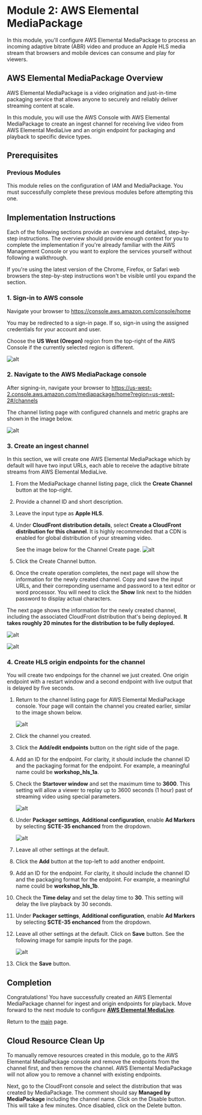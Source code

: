 # Module 2: AWS Elemental MediaPackage

In this module, you'll configure AWS Elemental MediaPackage to process an incoming adaptive bitrate (ABR) video and produce an Apple HLS media stream that browsers and mobile devices can consume and play for viewers.

## AWS Elemental MediaPackage Overview

AWS Elemental MediaPackage is a video origination and just-in-time packaging service that allows anyone to securely and reliably deliver streaming content at scale.

In this module, you will use the AWS Console with AWS Elemental MediaPackage to create an ingest channel for receiving live video from AWS Elemental MediaLive and an origin endpoint for packaging and playback to specific device types.

## Prerequisites

### Previous Modules

This module relies on the configuration of IAM and MediaPackage. You must successfully complete these previous modules before attempting this one.

## Implementation Instructions

Each of the following sections provide an overview and detailed, step-by-step instructions. The overview should provide enough context for you to complete the implementation if you're already familiar with the AWS Management Console or you want to explore the services yourself without following a walkthrough.

If you're using the latest version of the Chrome, Firefox, or Safari web browsers the step-by-step instructions won't be visible until you expand the section.

### 1. Sign-in to AWS console

Navigate your browser to https://console.aws.amazon.com/console/home

You may be redirected to a sign-in page. If so, sign-in using the assigned credentials for your account and user.

Choose the **US West (Oregon)** region from the top-right of the AWS Console if the currently selected region is different.

![alt](region.png)

### 2. Navigate to the AWS MediaPackage console

After signing-in, navigate your browser to https://us-west-2.console.aws.amazon.com/mediapackage/home?region=us-west-2#/channels

The channel listing page with configured channels and metric graphs are shown in the image below.

![alt](channels.png)

### 3. Create an ingest channel

In this section, we will create one AWS Elemental MediaPackage which by default will have two input URLs, each able to receive the adaptive bitrate streams from AWS Elemental MediaLive. 

1. From the MediaPackage channel listing page, click the **Create Channel** button at the top-right.
1. Provide a channel ID and short description. 
1. Leave the input type as **Apple HLS**.
1. Under **CloudFront distribution details**, select **Create a CloudFront distribution for this channel**. It is highly recommended that a CDN is enabled for global distribution of your streaming video.

    See the image below for the Channel Create page.
    ![alt](channel-create.png)

1. Click the Create Channel button.
1. Once the create operation completes, the next page will show the information for the newly created channel. Copy and save the input URLs, and their correponding username and password to a text editor or word processor. You will need to click the **Show** link next to the hidden password to display actual characters.

The next page shows the information for the newly created channel, including the associated CloudFront distribution that's being deployed. **It takes roughly 20 minutes for the distribution to be fully deployed.**

![alt](channel-info.png)

![alt](cloudfront-info.png)


### 4. Create HLS origin endpoints for the channel

You will create two endpoings for the channel we just created. One origin endpoint with a restart window and a second endpoint with live output that is delayed by five seconds.

1. Return to the channel listing page for AWS Elemental MediaPackage console. Your page will contain the channel you created earlier, similar to the image shown below.

    ![alt](channel-listing.png) 

1. Click the channel you created.

1. Click the **Add/edit endpoints** button on the right side of the page.

1. Add an ID for the endpoint. For clarity, it should include the channel ID and the packaging format for the endpoint. For example, a meaningful name could be **workshop_hls_1a**.

1. Check the **Startover window** and set the maximum time to **3600**. This setting will allow a viewer to replay up to 3600 seconds (1 hour) past of streaming video using special parameters.

    ![alt](create-endpoint.png)

1. Under **Packager settings**, **Additional configuration**, enable **Ad Markers** by selecting **SCTE-35 enchanced** from the dropdown.
    
    ![alt](ad-passthrough.png)

1. Leave all other settings at the default. 

1. Click the **Add** button at the top-left to add another endpoint.

1. Add an ID for the endpoint. For clarity, it should include the channel ID and the packaging format for the endpoint. For example, a meaningful name could be **workshop_hls_1b**.

1. Check the **Time delay** and set the delay time to **30**. This setting will delay the live playback by 30 seconds.

1. Under **Packager settings**, **Additional configuration**, enable **Ad Markers** by selecting **SCTE-35 enchanced** from the dropdown.

1. Leave all other settings at the default. Click on **Save** button. See the following image for sample inputs for the page.

    ![alt](create-endpoint2.png)

1. Click the **Save** button.

## Completion

Congratulations!  You have successfully created an AWS Elemental MediaPackage channel for ingest and origin endpoints for playback. Move forward to the next module to configure [**AWS Elemental MediaLive**](../3-MediaLive/README.md).

Return to the [main](../README.md) page.

## Cloud Resource Clean Up

To manually remove resources created in this module, go to the AWS Elemental MediaPackage console and remove the endpoints from the channel first, and then remove the channel. AWS Elemental MediaPackage will not allow you to remove a channel with existing endpoints.

Next, go to the CloudFront console and select the distribution that was created by MediaPackage. The comment should say **Managed by MediaPackage** including the channel name. Click on the Disable button. This will take a few minutes. Once disabled, click on the Delete button.
